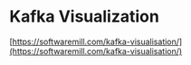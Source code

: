 # Kafka Visualization

[https://softwaremill.com/kafka-visualisation/](https://softwaremill.com/kafka-visualisation/)
